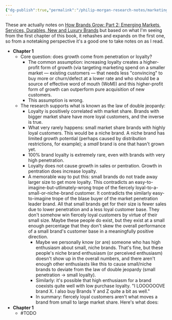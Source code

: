 ```yaml
---
{"dg-publish":true,"permalink":"/philip-morgan-research-notes/marketing/marketing-for-commodities/how-brands-grow-notes/"}
---
```


These are actually notes on [How Brands Grow: Part 2: Emerging Markets, Services, Durables, New and Luxury Brands](https://smile.amazon.com/How-Brands-Grow-Emerging-Services/dp/0195596269) but based on what I'm seeing from the first chapter of this book, it rehashes and expands on the first one, so from a notetaking perspective it's a good one to take notes on as I read.

- **Chapter 1**
	- Core question: does growth come from penetration or loyalty?
		- The common assumption: increasing loyalty creates a higher-profit form of growth (via targeting marketing spend on a smaller market — existing customers — that needs less "convincing" to buy more or churn/defect at a lower rate and who should be a source of effective word of mouth (WoM)) and this higher-profit form of growth can outperform pure acquisition of new customers.
		- This assumption is wrong.
	- The research supports what is known as the law of double jeopardy:
		- Loyalty is positively correlated with market share. Brands with bigger market share have more loyal customers, and the inverse is true.
		- What very rarely happens: small market share brands with highly loyal customers. This would be a niche brand. A niche brand has limited growth potential (perhaps caused by distribution restrictions, for example); a *small* brand is one that hasn't grown yet.
		- 100% brand loyalty is extremely rare, even with brands with very high penetration.
		- Loyalty does not cause growth in sales or pentration. Growth in pentration does increase loyalty.
		- A memorable way to put this: small brands do not trade away larger size to get more loyalty. This contradicts an easy-to-imagine-but-utlimately-wrong trope of the fiercely loyal-to-a-small-or-niche-brand customer. It contradicts the similarly easy-to-imagine trope of the blase buyer of the market penetration leader brand. All that small brands get for their size is fewer sales due to lower penetration and a less loyal customer base. They don't somehow win fiercely loyal customers by virtue of their small size. Maybe these people do exist, but they exist at a small enough percentage that they don't skew the overall performance of a small brand's customer base in a meaningfully positive direction.
			- Maybe we personally know (or are) someone who has high enthusiasm about small, niche brands. That's fine, but these people's niche brand enthusiasm (or perceived enthusiasm) doesn't show up in the overall numbers, and there aren't enough other enthusiasts like this to cause small/niche brands to deviate from the law of double jeopardy (small penetration -> small loyalty).
			- Similarly: it's possible that high enthusiasm for a brand coexists quite well with low purchase loyalty. "I LOOOOOOVE brand X. I also buy Brands Y and Z quite a bit as well."
			- In summary: fiercely loyal customers aren't what moves a brand from small to large market share. Here's what does:
- **Chapter 1**
	- #TODO 